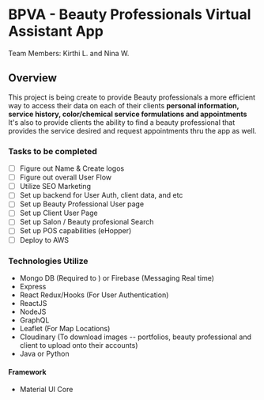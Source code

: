 # BPVA - Beauty Professionals Virtual Assistant App

Team Members: Kirthi L. and Nina W.

## Overview

This project is being create to provide Beauty professionals a more efficient way to access their data on each of their clients **personal information, service history, color/chemical service formulations and appointments** It's also to provide clients the ability to find a beauty professional that provides the service desired and request appointments thru the app as well.

### Tasks to be completed

- [ ] Figure out Name & Create logos
- [ ] Figure out overall User Flow
- [ ] Utilize SEO Marketing
- [ ] Set up backend for User Auth, client data, and etc
- [ ] Set up Beauty Professional User page
- [ ] Set up Client User Page
- [ ] Set up Salon / Beauty profesional Search
- [ ] Set up POS capabilities (eHopper)
- [ ] Deploy to AWS

### Technologies Utilize
- Mongo DB (Required to ) or Firebase (Messaging Real time)
- Express
- React Redux/Hooks (For User Authentication)
- ReactJS
- NodeJS
- GraphQL
- Leaflet (For Map Locations)
- Cloudinary (To download images -- portfolios, beauty professional and client to upload onto their accounts)
- Java or Python

#### Framework

- Material UI Core